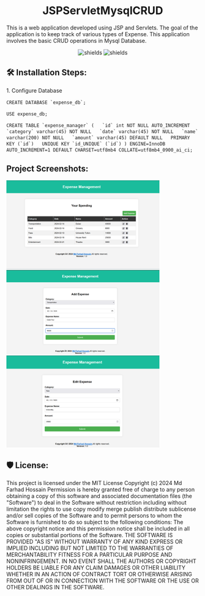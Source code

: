 <h1 align="center" id="title">JSPServletMysqlCRUD</h1>

<p id="description">This is a web application developed using JSP and Servlets. The goal of the application is to keep track of various types of Expense. This application involves the basic CRUD operations in Mysql Database.</p>

<p align="center"><img src="https://img.shields.io/badge/License-MIT-green" alt="shields"><span> </span><img src="https://img.shields.io/badge/Java-MySQL-blue" alt="shields"></p>


<h2>🛠️ Installation Steps:</h2>

<p>1. Configure Database</p>

```
CREATE DATABASE `expense_db`;
```
```
USE expense_db;
```
```
CREATE TABLE `expense_manager` (   `id` int NOT NULL AUTO_INCREMENT   `category` varchar(45) NOT NULL   `date` varchar(45) NOT NULL   `name` varchar(200) NOT NULL   `amount` varchar(45) DEFAULT NULL   PRIMARY KEY (`id`)   UNIQUE KEY `id_UNIQUE` (`id`) ) ENGINE=InnoDB AUTO_INCREMENT=1 DEFAULT CHARSET=utf8mb4 COLLATE=utf8mb4_0900_ai_ci;
```

<h2>Project Screenshots:</h2>

<img src="https://raw.githubusercontent.com/farhadssj/JSPServletMysqlCRUD/main/img/Screenshot%202024-02-13%20164901.png" alt="project-screenshot" width="400">

<img src="https://github.com/farhadssj/JSPServletMysqlCRUD/blob/main/img/Screenshot%202024-02-13%20164607.png?raw=true" alt="project-screenshot" width="400">

<img src="https://github.com/farhadssj/JSPServletMysqlCRUD/blob/main/img/Screenshot%202024-02-13%20164944.png?raw=true" alt="project-screenshot" width="400">

<h2>🛡️ License:</h2>

This project is licensed under the MIT License Copyright (c) 2024 Md Farhad Hossain Permission is hereby granted free of charge to any person obtaining a copy of this software and associated documentation files (the "Software") to deal in the Software without restriction including without limitation the rights to use copy modify merge publish distribute sublicense and/or sell copies of the Software and to permit persons to whom the Software is furnished to do so subject to the following conditions: The above copyright notice and this permission notice shall be included in all copies or substantial portions of the Software. THE SOFTWARE IS PROVIDED "AS IS" WITHOUT WARRANTY OF ANY KIND EXPRESS OR IMPLIED INCLUDING BUT NOT LIMITED TO THE WARRANTIES OF MERCHANTABILITY FITNESS FOR A PARTICULAR PURPOSE AND NONINFRINGEMENT. IN NO EVENT SHALL THE AUTHORS OR COPYRIGHT HOLDERS BE LIABLE FOR ANY CLAIM DAMAGES OR OTHER LIABILITY WHETHER IN AN ACTION OF CONTRACT TORT OR OTHERWISE ARISING FROM OUT OF OR IN CONNECTION WITH THE SOFTWARE OR THE USE OR OTHER DEALINGS IN THE SOFTWARE.
